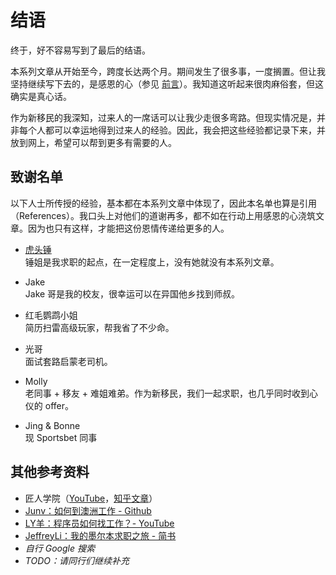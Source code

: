 # 结语

终于，好不容易写到了最后的结语。

本系列文章从开始至今，跨度长达两个月。期间发生了很多事，一度搁置。但让我坚持继续写下去的，是感恩的心（参见 [前言](TODO:link)）。我知道这听起来很肉麻俗套，但这确实是真心话。

作为新移民的我深知，过来人的一席话可以让我少走很多弯路。但现实情况是，并非每个人都可以幸运地得到过来人的经验。因此，我会把这些经验都记录下来，并放到网上，希望可以帮到更多有需要的人。

## 致谢名单

以下人士所传授的经验，基本都在本系列文章中体现了，因此本名单也算是引用（References）。我口头上对他们的道谢再多，都不如在行动上用感恩的心浇筑文章。因为也只有这样，才能把这份恩情传递给更多的人。

* [虎头锤](https://zhuanlan.zhihu.com/p/45259889)  
  锤姐是我求职的起点，在一定程度上，没有她就没有本系列文章。

* Jake  
  Jake 哥是我的校友，很幸运可以在异国他乡找到师叔。

* 红毛鹦鹉小姐  
  简历扫雷高级玩家，帮我省了不少命。

* 光哥  
  面试套路启蒙老司机。

* Molly  
  老同事 + 移友 + 难姐难弟。作为新移民，我们一起求职，也几乎同时收到心仪的 offer。

* Jing & Bonne  
  现 Sportsbet 同事

## 其他参考资料

* 匠人学院（[YouTube](https://www.youtube.com/channel/UCanQu2BJniNfGViaF23dJgw)，[知乎文章](https://www.zhihu.com/people/jrit-9/posts)）
* [Junv：如何到澳洲工作 - Github](https://github.com/wahyd4/work-in-australia)
* [LY羊：程序员如何找工作？- YouTube](https://youtu.be/pUZK32GCRHg)
* [JeffreyLi：我的墨尔本求职之旅 - 简书](https://www.jianshu.com/p/2b797dd42cba)
* *自行 Google 搜索*
* *TODO：请同行们继续补充*
